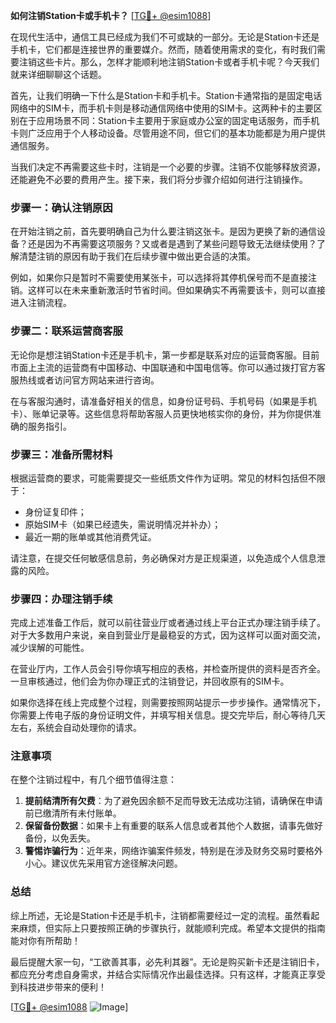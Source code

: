 **如何注销Station卡或手机卡？** [[TG💪+ @esim1088](https://t.me/s/esim1088)]

在现代生活中，通信工具已经成为我们不可或缺的一部分。无论是Station卡还是手机卡，它们都是连接世界的重要媒介。然而，随着使用需求的变化，有时我们需要注销这些卡片。那么，怎样才能顺利地注销Station卡或者手机卡呢？今天我们就来详细聊聊这个话题。

首先，让我们明确一下什么是Station卡和手机卡。Station卡通常指的是固定电话网络中的SIM卡，而手机卡则是移动通信网络中使用的SIM卡。这两种卡的主要区别在于应用场景不同：Station卡主要用于家庭或办公室的固定电话服务，而手机卡则广泛应用于个人移动设备。尽管用途不同，但它们的基本功能都是为用户提供通信服务。

当我们决定不再需要这些卡时，注销是一个必要的步骤。注销不仅能够释放资源，还能避免不必要的费用产生。接下来，我们将分步骤介绍如何进行注销操作。

### 步骤一：确认注销原因

在开始注销之前，首先要明确自己为什么要注销这张卡。是因为更换了新的通信设备？还是因为不再需要这项服务？又或者是遇到了某些问题导致无法继续使用？了解清楚注销的原因有助于我们在后续步骤中做出更合适的决策。

例如，如果你只是暂时不需要使用某张卡，可以选择将其停机保号而不是直接注销。这样可以在未来重新激活时节省时间。但如果确实不再需要该卡，则可以直接进入注销流程。

### 步骤二：联系运营商客服

无论你是想注销Station卡还是手机卡，第一步都是联系对应的运营商客服。目前市面上主流的运营商有中国移动、中国联通和中国电信等。你可以通过拨打官方客服热线或者访问官方网站来进行咨询。

在与客服沟通时，请准备好相关的信息，如身份证号码、手机号码（如果是手机卡）、账单记录等。这些信息将帮助客服人员更快地核实你的身份，并为你提供准确的服务指引。

### 步骤三：准备所需材料

根据运营商的要求，可能需要提交一些纸质文件作为证明。常见的材料包括但不限于：

- 身份证复印件；
- 原始SIM卡（如果已经遗失，需说明情况并补办）；
- 最近一期的账单或其他消费凭证。

请注意，在提交任何敏感信息前，务必确保对方是正规渠道，以免造成个人信息泄露的风险。

### 步骤四：办理注销手续

完成上述准备工作后，就可以前往营业厅或者通过线上平台正式办理注销手续了。对于大多数用户来说，亲自到营业厅是最稳妥的方式，因为这样可以面对面交流，减少误解的可能性。

在营业厅内，工作人员会引导你填写相应的表格，并检查所提供的资料是否齐全。一旦审核通过，他们会为你办理正式的注销登记，并回收原有的SIM卡。

如果你选择在线上完成整个过程，则需要按照网站提示一步步操作。通常情况下，你需要上传电子版的身份证明文件，并填写相关信息。提交完毕后，耐心等待几天左右，系统会自动处理你的请求。

### 注意事项

在整个注销过程中，有几个细节值得注意：

1. **提前结清所有欠费**：为了避免因余额不足而导致无法成功注销，请确保在申请前已缴清所有未付账单。
2. **保留备份数据**：如果卡上有重要的联系人信息或者其他个人数据，请事先做好备份，以免丢失。
3. **警惕诈骗行为**：近年来，网络诈骗案件频发，特别是在涉及财务交易时要格外小心。建议优先采用官方途径解决问题。

### 总结

综上所述，无论是Station卡还是手机卡，注销都需要经过一定的流程。虽然看起来麻烦，但实际上只要按照正确的步骤执行，就能顺利完成。希望本文提供的指南能对你有所帮助！

最后提醒大家一句，“工欲善其事，必先利其器”。无论是购买新卡还是注销旧卡，都应充分考虑自身需求，并结合实际情况作出最佳选择。只有这样，才能真正享受到科技进步带来的便利！

[[TG💪+ @esim1088](https://t.me/s/esim1088) ![Image](https://i.postimg.cc/4NQfJmqS/Snipaste-2025-05-13-00-14-12.png)]
